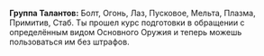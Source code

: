 **Группа Талантов:** Болт, Огонь, Лаз, Пусковое, Мельта, Плазма, Примитив, Стаб.
Ты прошел курс подготовки в обращении с определённым видом Основного Оружия и теперь можешь пользоваться им без штрафов.